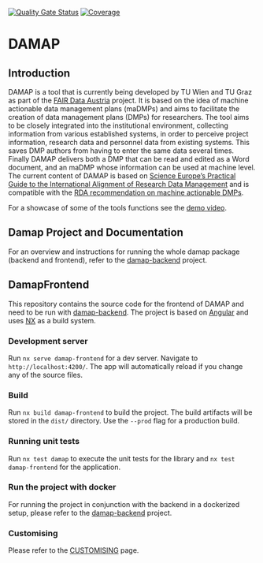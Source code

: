 [![Quality Gate Status](https://sonarcloud.io/api/project_badges/measure?project=tuwien-csd_damap-frontend&metric=alert_status)](https://sonarcloud.io/summary/new_code?id=tuwien-csd_damap-frontend)
[![Coverage](https://sonarcloud.io/api/project_badges/measure?project=tuwien-csd_damap-frontend&metric=coverage)](https://sonarcloud.io/summary/new_code?id=tuwien-csd_damap-frontend)

# DAMAP

## Introduction

DAMAP is a tool that is currently being developed by TU Wien and TU Graz as part of the
[FAIR Data Austria](https://forschungsdaten.at/fda/) project.
It is based on the idea of machine actionable data management plans (maDMPs) and aims to facilitate the
creation of data management plans (DMPs) for researchers.
The tool aims to be closely integrated into the institutional environment, collecting information from
various established systems, in order to perceive project information, research data and personnel data
from existing systems.
This saves DMP authors from having to enter the same data several times.
Finally DAMAP delivers both a DMP that can be read and edited as a Word document, and an maDMP whose
information can be used at machine level. The current content of DAMAP is based on
[Science Europe’s Practical Guide to the International Alignment of Research Data Management](https://www.tuwien.at/fileadmin/Assets/forschung/Zentrum_Forschungsdatenmanagement/pdf-Sammlung/se_rdm_practical_guide_extended_final_2021.pdf)
and is compatible with
the [RDA recommendation on machine actionable DMPs](https://zenodo.org/record/4036060#.Yk20vjWxVaR).

For a showcase of some of the tools functions see the [demo video](https://youtu.be/IxQzqy26ZO4).

## Damap Project and Documentation

For an overview and instructions for running the whole damap package (backend and frontend),
refer to the [damap-backend](https://github.com/tuwien-csd/damap-backend) project.

## DamapFrontend

This repository contains the source code for the frontend of DAMAP and need to be run
with [damap-backend](https://github.com/tuwien-csd/damap-backend).
The project is based on [Angular](https://angular.io/) and uses [NX](https://nx.dev/) as a build system.

### Development server

Run `nx serve damap-frontend` for a dev server. Navigate to `http://localhost:4200/`. The app will automatically reload
if you change any of the source files.

### Build

Run `nx build damap-frontend` to build the project. The build artifacts will be stored in the `dist/` directory. Use
the `--prod` flag for a production build.

### Running unit tests

Run `nx test damap` to execute the unit tests for the library and `nx test damap-frontend` for the application.

### Run the project with docker

For running the project in conjunction with the backend in a dockerized setup,
please refer to the [damap-backend](https://github.com/tuwien-csd/damap-backend) project.

### Customising

Please refer to the [CUSTOMISING](CUSTOMISING.md) page.
